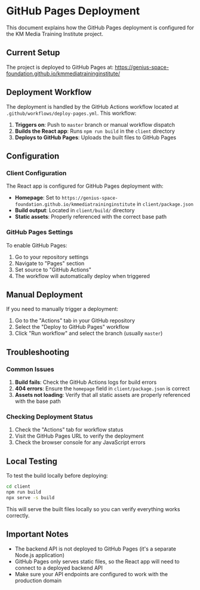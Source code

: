 # GitHub Pages Deployment

This document explains how the GitHub Pages deployment is configured for the KM Media Training Institute project.

## Current Setup

The project is deployed to GitHub Pages at: https://genius-space-foundation.github.io/kmmediatraininginstitute/

## Deployment Workflow

The deployment is handled by the GitHub Actions workflow located at `.github/workflows/deploy-pages.yml`. This workflow:

1. **Triggers on**: Push to `master` branch or manual workflow dispatch
2. **Builds the React app**: Runs `npm run build` in the `client` directory
3. **Deploys to GitHub Pages**: Uploads the built files to GitHub Pages

## Configuration

### Client Configuration

The React app is configured for GitHub Pages deployment with:

- **Homepage**: Set to `https://genius-space-foundation.github.io/kmmediatraininginstitute` in `client/package.json`
- **Build output**: Located in `client/build/` directory
- **Static assets**: Properly referenced with the correct base path

### GitHub Pages Settings

To enable GitHub Pages:

1. Go to your repository settings
2. Navigate to "Pages" section
3. Set source to "GitHub Actions"
4. The workflow will automatically deploy when triggered

## Manual Deployment

If you need to manually trigger a deployment:

1. Go to the "Actions" tab in your GitHub repository
2. Select the "Deploy to GitHub Pages" workflow
3. Click "Run workflow" and select the branch (usually `master`)

## Troubleshooting

### Common Issues

1. **Build fails**: Check the GitHub Actions logs for build errors
2. **404 errors**: Ensure the `homepage` field in `client/package.json` is correct
3. **Assets not loading**: Verify that all static assets are properly referenced with the base path

### Checking Deployment Status

1. Check the "Actions" tab for workflow status
2. Visit the GitHub Pages URL to verify the deployment
3. Check the browser console for any JavaScript errors

## Local Testing

To test the build locally before deploying:

```bash
cd client
npm run build
npx serve -s build
```

This will serve the built files locally so you can verify everything works correctly.

## Important Notes

- The backend API is not deployed to GitHub Pages (it's a separate Node.js application)
- GitHub Pages only serves static files, so the React app will need to connect to a deployed backend API
- Make sure your API endpoints are configured to work with the production domain
